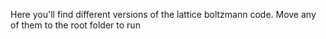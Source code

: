 Here you'll find different versions of the lattice boltzmann code. Move any of them to the root folder to run
